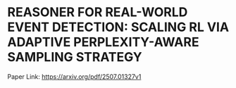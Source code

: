 # REASONER FOR REAL-WORLD EVENT DETECTION: SCALING RL VIA ADAPTIVE PERPLEXITY-AWARE SAMPLING STRATEGY

Paper Link: https://arxiv.org/pdf/2507.01327v1